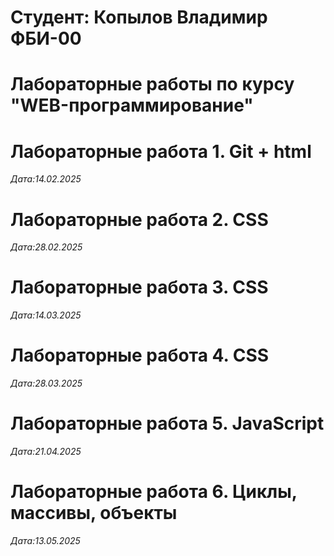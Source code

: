 # Студент: Копылов Владимир ФБИ-00

# Лабораторные работы по курсу "WEB-программирование"

# Лабораторные работа 1. Git + html

*Дата:14.02.2025* 

# Лабораторные работа 2. CSS

*Дата:28.02.2025* 

# Лабораторные работа 3. CSS

*Дата:14.03.2025* 

# Лабораторные работа 4. CSS

*Дата:28.03.2025* 

# Лабораторные работа 5. JavaScript

*Дата:21.04.2025* 

# Лабораторные работа 6. Циклы, массивы, объекты

*Дата:13.05.2025* 